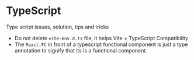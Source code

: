 # TypeScript

Type script issues, solution, tips and tricks

- Do not delete ```vite-env.d.ts``` file, it helps Vite + TypeScript Compatibility
- The ```React.FC``` in front of a typescript functional component is just a type annotation to signify that its is a functional component.
